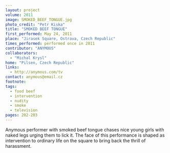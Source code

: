 ```yaml
---
layout: project
volume: 2011
image: SMOKED_BEEF_TONGUE.jpg
photo_credit: "Petr Kiska"
title: "SMOKED BEEF TONGUE"
first_performed: May 24, 2011
place: "Jirasek Square, Ostrava, Czech Republic"
times_performed: performed once in 2011
contributor: "ANYMOUS"
collaborators: 
  - "Michal Krysl"
home: "Pilsen, Czech Republic"
links: 
  - http://anymous.com/tv
contact: anymous@email.cz
footnote: 
tags: 
  - food beef
  - intervention
  - nudity
  - smoke
  - television
pages: 202-203
---
```


Anymous performer with smoked beef tongue chases nice young girls with naked legs urging them to lick it. The face of this performance is shaped as intervention to ordinary life on the square to bring back the thrill of harassment.
